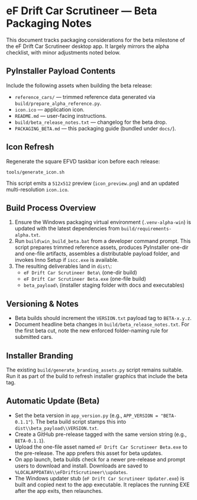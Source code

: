 eF Drift Car Scrutineer — Beta Packaging Notes
=============================================

This document tracks packaging considerations for the beta milestone of the eF Drift Car Scrutineer desktop app. It largely mirrors the alpha checklist, with minor adjustments noted below.

PyInstaller Payload Contents
----------------------------

Include the following assets when building the beta release:

- `reference_cars/` — trimmed reference data generated via `build/prepare_alpha_reference.py`.
- `icon.ico` — application icon.
- `README.md` — user-facing instructions.
- `build/beta_release_notes.txt` — changelog for the beta drop.
- `PACKAGING_BETA.md` — this packaging guide (bundled under `docs/`).

Icon Refresh
------------

Regenerate the square EFVD taskbar icon before each release:

```
tools/generate_icon.sh
```

This script emits a `512x512` preview (`icon_preview.png`) and an updated multi-resolution `icon.ico`.

Build Process Overview
----------------------

1. Ensure the Windows packaging virtual environment (`.venv-alpha-win`) is updated with the latest dependencies from `build/requirements-alpha.txt`.
2. Run `build\win_build_beta.bat` from a developer command prompt. This script prepares trimmed reference assets, produces PyInstaller one-dir and one-file artifacts, assembles a distributable payload folder, and invokes Inno Setup if `iscc.exe` is available.
3. The resulting deliverables land in `dist\`:
   - `eF Drift Car Scrutineer Beta\` (one-dir build)
   - `eF Drift Car Scrutineer Beta.exe` (one-file build)
   - `beta_payload\` (installer staging folder with docs and executables)

Versioning & Notes
------------------

- Beta builds should increment the `VERSION.txt` payload tag to `BETA-x.y.z`.
- Document headline beta changes in `build/beta_release_notes.txt`. For the first beta cut, note the new enforced folder-naming rule for submitted cars.

Installer Branding
------------------

The existing `build/generate_branding_assets.py` script remains suitable. Run it as part of the build to refresh installer graphics that include the beta tag.

Automatic Update (Beta)
-----------------------

- Set the beta version in `app_version.py` (e.g., `APP_VERSION = "BETA-0.1.1"`). The beta build script stamps this into `dist\\beta_payload\\VERSION.txt`.
- Create a GitHub pre-release tagged with the same version string (e.g., `BETA-0.1.1`).
- Upload the one-file asset named `eF Drift Car Scrutineer Beta.exe` to the pre-release. The app prefers this asset for beta updates.
- On app launch, beta builds check for a newer pre-release and prompt users to download and install. Downloads are saved to `%LOCALAPPDATA%\\eFDriftScrutineer\\updates`.
- The Windows updater stub (`eF Drift Car Scrutineer Updater.exe`) is built and copied next to the app executable. It replaces the running EXE after the app exits, then relaunches.
